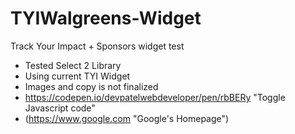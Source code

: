 # TYIWalgreens-Widget
Track Your Impact + Sponsors widget test

- Tested Select 2 Library
- Using current TYI Widget
- Images and copy is not finalized
- https://codepen.io/devpatelwebdeveloper/pen/rbBERy "Toggle Javascript code"
- (https://www.google.com "Google's Homepage")